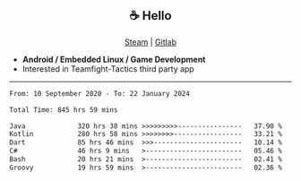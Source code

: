 <h2 align="center"> ☕ Hello </h2>

<p align="center">
  <a href="https://steamcommunity.com/id/Niforances/">Steam</a> |
  <a href="https://gitlab.com/niforances">Gitlab</a>
</p>

 - **Android / Embedded Linux / Game Development**
 - Interested in Teamfight-Tactics third party app

------

<!--START_SECTION:waka-->

```txt
From: 10 September 2020 - To: 22 January 2024

Total Time: 845 hrs 59 mins

Java             320 hrs 38 mins >>>>>>>>>----------------   37.90 %
Kotlin           280 hrs 58 mins >>>>>>>>-----------------   33.21 %
Dart             85 hrs 46 mins  >>>----------------------   10.14 %
C#               46 hrs 9 mins   >------------------------   05.46 %
Bash             20 hrs 21 mins  >------------------------   02.41 %
Groovy           19 hrs 59 mins  >------------------------   02.36 %
```

<!--END_SECTION:waka-->
